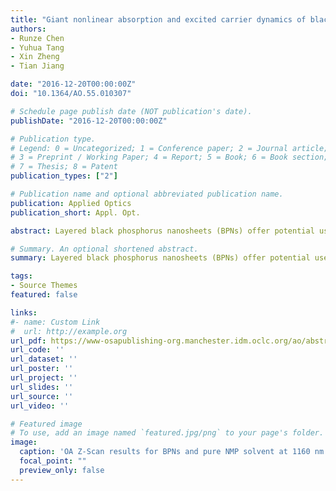 ```yaml
---
title: "Giant nonlinear absorption and excited carrier dynamics of black phosphorus few-layer nanosheets in broadband spectra"
authors:
- Runze Chen
- Yuhua Tang
- Xin Zheng
- Tian Jiang

date: "2016-12-20T00:00:00Z"
doi: "10.1364/AO.55.010307"

# Schedule page publish date (NOT publication's date).
publishDate: "2016-12-20T00:00:00Z"

# Publication type.
# Legend: 0 = Uncategorized; 1 = Conference paper; 2 = Journal article;
# 3 = Preprint / Working Paper; 4 = Report; 5 = Book; 6 = Book section;
# 7 = Thesis; 8 = Patent
publication_types: ["2"]

# Publication name and optional abbreviated publication name.
publication: Applied Optics
publication_short: Appl. Opt.

abstract: Layered black phosphorus nanosheets (BPNs) offer potential uses in nanoelectronic and photonics applications. This work demonstrates giant saturable absorption (SA) and two-photon absorption (TPA) of BPNs under femtosecond visible-to-mid-infrared laser-pulse excitation. In addition, the excited carrier dynamics of BPNs were also studied with ultrafast pump-probe technology. Measurements demonstrated that the nonlinear absorption properties of BPNs strongly depend on excitation wavelength and intensity. BPNs moved from SA to TPA under increasing laser intensities at 800, 1160, 1300, and 1550 nm but showed a purely TPA response at 2000 nm, as gauged by measuring BPN nonlinear absorption coefficients. The BPNs showed broadband photon-induced absorption (PIA) signals from 470 to 700 nm, and the excited carrier recombination time was determined to be 150±10  ps. The excitation intensity dependence of excited carrier dynamics were also studied.

# Summary. An optional shortened abstract.
summary: Layered black phosphorus nanosheets (BPNs) offer potential uses in nanoelectronic and photonics applications. This work demonstrates giant saturable absorption (SA) and two-photon absorption (TPA) of BPNs under femtosecond visible-to-mid-infrared laser-pulse excitation. In addition, the excited carrier dynamics of BPNs were also studied with ultrafast pump-probe technology. Measurements demonstrated that the nonlinear absorption properties of BPNs strongly depend on excitation wavelength and intensity. BPNs moved from SA to TPA under increasing laser intensities at 800, 1160, 1300, and 1550 nm but showed a purely TPA response at 2000 nm, as gauged by measuring BPN nonlinear absorption coefficients. The BPNs showed broadband photon-induced absorption (PIA) signals from 470 to 700 nm, and the excited carrier recombination time was determined to be 150±10  ps. The excitation intensity dependence of excited carrier dynamics were also studied.

tags:
- Source Themes
featured: false

links:
#- name: Custom Link
#  url: http://example.org
url_pdf: https://www-osapublishing-org.manchester.idm.oclc.org/ao/abstract.cfm?uri=ao-55-36-10307
url_code: ''
url_dataset: ''
url_poster: ''
url_project: ''
url_slides: ''
url_source: ''
url_video: ''

# Featured image
# To use, add an image named `featured.jpg/png` to your page's folder. 
image:
  caption: 'OA Z-Scan results for BPNs and pure NMP solvent at 1160 nm pulsed laser excitation.'
  focal_point: ""
  preview_only: false
---
```



